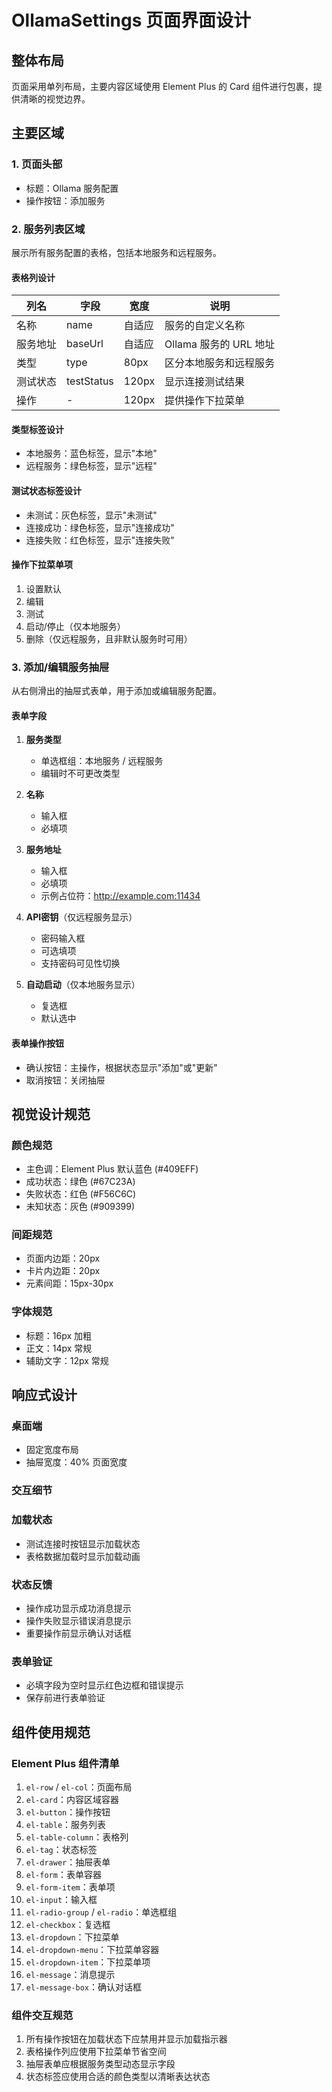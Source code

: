 # OllamaSettings 页面界面设计

## 整体布局

页面采用单列布局，主要内容区域使用 Element Plus 的 Card 组件进行包裹，提供清晰的视觉边界。

## 主要区域

### 1. 页面头部
- 标题：Ollama 服务配置
- 操作按钮：添加服务

### 2. 服务列表区域
展示所有服务配置的表格，包括本地服务和远程服务。

#### 表格列设计
| 列名 | 字段 | 宽度 | 说明 |
|------|------|------|------|
| 名称 | name | 自适应 | 服务的自定义名称 |
| 服务地址 | baseUrl | 自适应 | Ollama 服务的 URL 地址 |
| 类型 | type | 80px | 区分本地服务和远程服务 |
| 测试状态 | testStatus | 120px | 显示连接测试结果 |
| 操作 | - | 120px | 提供操作下拉菜单 |

#### 类型标签设计
- 本地服务：蓝色标签，显示"本地"
- 远程服务：绿色标签，显示"远程"

#### 测试状态标签设计
- 未测试：灰色标签，显示"未测试"
- 连接成功：绿色标签，显示"连接成功"
- 连接失败：红色标签，显示"连接失败"

#### 操作下拉菜单项
1. 设置默认
2. 编辑
3. 测试
4. 启动/停止（仅本地服务）
5. 删除（仅远程服务，且非默认服务时可用）

### 3. 添加/编辑服务抽屉
从右侧滑出的抽屉式表单，用于添加或编辑服务配置。

#### 表单字段
1. **服务类型**
   - 单选框组：本地服务 / 远程服务
   - 编辑时不可更改类型

2. **名称**
   - 输入框
   - 必填项

3. **服务地址**
   - 输入框
   - 必填项
   - 示例占位符：http://example.com:11434

4. **API密钥**（仅远程服务显示）
   - 密码输入框
   - 可选填项
   - 支持密码可见性切换

5. **自动启动**（仅本地服务显示）
   - 复选框
   - 默认选中

#### 表单操作按钮
- 确认按钮：主操作，根据状态显示"添加"或"更新"
- 取消按钮：关闭抽屉

## 视觉设计规范

### 颜色规范
- 主色调：Element Plus 默认蓝色 (#409EFF)
- 成功状态：绿色 (#67C23A)
- 失败状态：红色 (#F56C6C)
- 未知状态：灰色 (#909399)

### 间距规范
- 页面内边距：20px
- 卡片内边距：20px
- 元素间距：15px-30px

### 字体规范
- 标题：16px 加粗
- 正文：14px 常规
- 辅助文字：12px 常规

## 响应式设计

### 桌面端
- 固定宽度布局
- 抽屉宽度：40% 页面宽度

### 交互细节

### 加载状态
- 测试连接时按钮显示加载状态
- 表格数据加载时显示加载动画

### 状态反馈
- 操作成功显示成功消息提示
- 操作失败显示错误消息提示
- 重要操作前显示确认对话框

### 表单验证
- 必填字段为空时显示红色边框和错误提示
- 保存前进行表单验证

## 组件使用规范

### Element Plus 组件清单
1. `el-row` / `el-col`：页面布局
2. `el-card`：内容区域容器
3. `el-button`：操作按钮
4. `el-table`：服务列表
5. `el-table-column`：表格列
6. `el-tag`：状态标签
7. `el-drawer`：抽屉表单
8. `el-form`：表单容器
9. `el-form-item`：表单项
10. `el-input`：输入框
11. `el-radio-group` / `el-radio`：单选框组
12. `el-checkbox`：复选框
13. `el-dropdown`：下拉菜单
14. `el-dropdown-menu`：下拉菜单容器
15. `el-dropdown-item`：下拉菜单项
16. `el-message`：消息提示
17. `el-message-box`：确认对话框

### 组件交互规范
1. 所有操作按钮在加载状态下应禁用并显示加载指示器
2. 表格操作列应使用下拉菜单节省空间
3. 抽屉表单应根据服务类型动态显示字段
4. 状态标签应使用合适的颜色类型以清晰表达状态